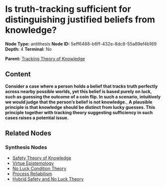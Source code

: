 # Is truth-tracking sufficient for distinguishing justified beliefs from knowledge?

**Node Type:** antithesis
**Node ID:** 5eff6488-b6ff-432e-8dc8-55a89ef4b169
**Depth:** 4
**Terminal:** No

**Parent:** [Tracking Theory of Knowledge](tracking-theory-of-knowledge-synthesis-c1828046-8761-428b-a766-41b724a26584.md)

## Content

**Consider a case where a person holds a belief that tracks truth perfectly across nearby possible worlds, yet this belief is based purely on luck, such as guessing the outcome of a coin flip. In such a scenario, intuitively we would judge that the person’s belief is not knowledge.**, **A plausible principle is that knowledge should be distinct from lucky guesses. This principle together with tracking theory suggesting sufficiency in such cases raises a potential issue.**

## Related Nodes

### Synthesis Nodes

- [Safety Theory of Knowledge](safety-theory-of-knowledge-synthesis-bd3a8804-e3fb-4a96-a8a7-32d82a470b84.md)
- [Virtue Epistemology](virtue-epistemology-synthesis-9a06d024-201f-4d59-bde7-3f44783aaedc.md)
- [No Luck Condition Theory](no-luck-condition-theory-synthesis-8e63ccf6-bef4-4ee4-b817-1e87314cf80c.md)
- [Process Reliabilism](process-reliabilism-synthesis-43ea503f-091d-4488-a167-af17b0c7b501.md)
- [Hybrid Safety and No Luck Theory](hybrid-safety-and-no-luck-theory-synthesis-e83a0ec0-e1a9-47e1-9afa-21207cdf6cbc.md)
